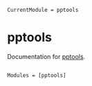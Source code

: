 ```@meta
CurrentModule = pptools
```

# pptools

Documentation for [pptools](https://github.com/docsteveharris/pptools.jl).

```@index
```

```@autodocs
Modules = [pptools]
```
